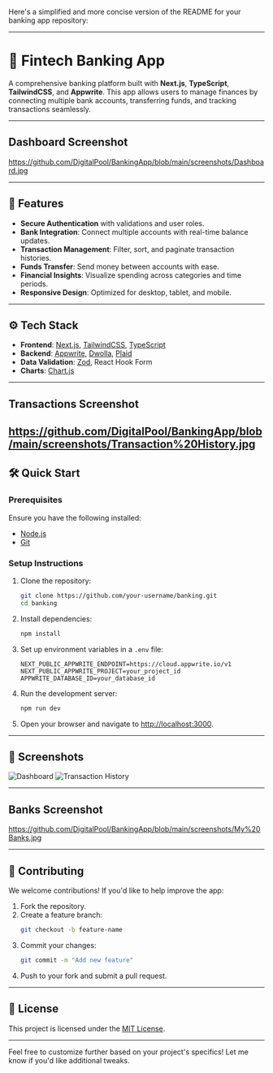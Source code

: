 Here's a simplified and more concise version of the README for your banking app repository:

---

# 🏦 Fintech Banking App

A comprehensive banking platform built with **Next.js**, **TypeScript**, **TailwindCSS**, and **Appwrite**. This app allows users to manage finances by connecting multiple bank accounts, transferring funds, and tracking transactions seamlessly.

---
## Dashboard Screenshot

https://github.com/DigitalPool/BankingApp/blob/main/screenshots/Dashboard.jpg

---

## 🚀 Features

- **Secure Authentication** with validations and user roles.
- **Bank Integration**: Connect multiple accounts with real-time balance updates.
- **Transaction Management**: Filter, sort, and paginate transaction histories.
- **Funds Transfer**: Send money between accounts with ease.
- **Financial Insights**: Visualize spending across categories and time periods.
- **Responsive Design**: Optimized for desktop, tablet, and mobile.

---

## ⚙️ Tech Stack

- **Frontend**: [Next.js](https://nextjs.org/), [TailwindCSS](https://tailwindcss.com/), [TypeScript](https://www.typescriptlang.org/)
- **Backend**: [Appwrite](https://appwrite.io/), [Dwolla](https://www.dwolla.com/), [Plaid](https://plaid.com/)
- **Data Validation**: [Zod](https://zod.dev/), React Hook Form
- **Charts**: [Chart.js](https://www.chartjs.org/)

---
## Transactions Screenshot
https://github.com/DigitalPool/BankingApp/blob/main/screenshots/Transaction%20History.jpg
---
## 🛠️ Quick Start

### Prerequisites

Ensure you have the following installed:

- [Node.js](https://nodejs.org/)
- [Git](https://git-scm.com/)

### Setup Instructions

1. Clone the repository:
   ```bash
   git clone https://github.com/your-username/banking.git
   cd banking
   ```

2. Install dependencies:
   ```bash
   npm install
   ```

3. Set up environment variables in a `.env` file:
   ```env
   NEXT_PUBLIC_APPWRITE_ENDPOINT=https://cloud.appwrite.io/v1
   NEXT_PUBLIC_APPWRITE_PROJECT=your_project_id
   APPWRITE_DATABASE_ID=your_database_id
   ```

4. Run the development server:
   ```bash
   npm run dev
   ```

5. Open your browser and navigate to [http://localhost:3000](http://localhost:3000).

---

## 📸 Screenshots

![Dashboard](https://example.com/screenshot1.png)
![Transaction History](https://example.com/screenshot2.png)

---

## Banks Screenshot
https://github.com/DigitalPool/BankingApp/blob/main/screenshots/My%20Banks.jpg

---
## 🤝 Contributing

We welcome contributions! If you'd like to help improve the app:

1. Fork the repository.
2. Create a feature branch:
   ```bash
   git checkout -b feature-name
   ```
3. Commit your changes:
   ```bash
   git commit -m "Add new feature"
   ```
4. Push to your fork and submit a pull request.

---

## 📄 License

This project is licensed under the [MIT License](LICENSE).

---

Feel free to customize further based on your project's specifics! Let me know if you'd like additional tweaks.
